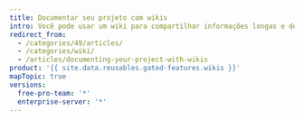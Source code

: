 ```yaml
---
title: Documentar seu projeto com wikis
intro: Você pode usar um wiki para compartilhar informações longas e detalhadas sobre seu projeto.
redirect_from:
  - /categories/49/articles/
  - /categories/wiki/
  - /articles/documenting-your-project-with-wikis
product: '{{ site.data.reusables.gated-features.wikis }}'
mapTopic: true
versions:
  free-pro-team: '*'
  enterprise-server: '*'
---
```


